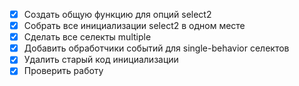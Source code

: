 - [x] Создать общую функцию для опций select2
- [x] Собрать все инициализации select2 в одном месте
- [x] Сделать все селекты multiple
- [x] Добавить обработчики событий для single-behavior селектов
- [x] Удалить старый код инициализации
- [x] Проверить работу

